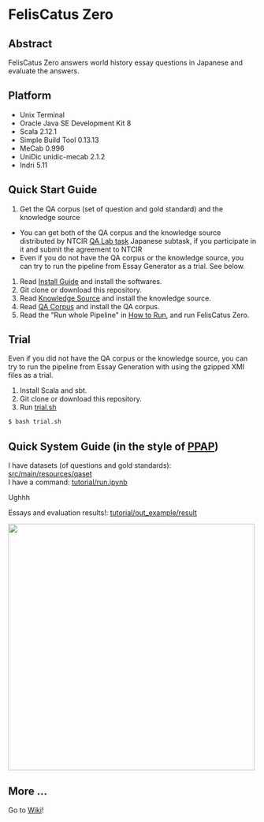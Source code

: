 # FelisCatus Zero 
## Abstract
FelisCatus Zero answers world history essay questions in Japanese and evaluate the answers.
 
## Platform
* Unix Terminal
* Oracle Java SE Development Kit 8
* Scala 2.12.1
* Simple Build Tool 0.13.13
* MeCab 0.996
* UniDic unidic-mecab 2.1.2
* Indri 5.11

## Quick Start Guide
1. Get the QA corpus (set of question and gold standard) and the knowledge source
 - You can get both of the QA corpus and the knowledge source distributed by NTCIR [QA Lab task](http://research.nii.ac.jp/qalab/) Japanese subtask, if you participate in it and submit the agreement to NTCIR
 - Even if you do not have the QA corpus or the knowledge source, you can try to run the pipeline from Essay Generator as a trial. See below.
1. Read [Install Guide](https://github.com/ktr-skmt/FelisCatusZero/wiki/Install-Guide) and install the softwares.
1. Git clone or download this repository.
1. Read [Knowledge Source](https://github.com/ktr-skmt/FelisCatusZero/wiki/Knowledge-Source) and install the knowledge source.
1. Read [QA Corpus](https://github.com/ktr-skmt/FelisCatusZero/wiki/QA-Corpus) and install the QA corpus.
1. Read the "Run whole Pipeline" in [How to Run](https://github.com/ktr-skmt/FelisCatusZero/wiki/How-to-Run), and run FelisCatus Zero.

## Trial
Even if you did not have the QA corpus or the knowledge source, you can try to run the pipeline from Essay Generation with using the gzipped XMI files as a trial.

1. Install Scala and sbt.
1. Git clone or download this repository.
1. Run [trial.sh](trial.sh)

```bash
$ bash trial.sh
```

## Quick System Guide (in the style of [PPAP](https://www.youtube.com/watch?v=0E00Zuayv9Q))
I have datasets (of questions and gold standards): [src/main/resources/qaset](https://github.com/ktr-skmt/FelisCatusZero/tree/master/src/main/resources/qaset)  
I have a command: [tutorial/run.ipynb](https://github.com/ktr-skmt/FelisCatusZero/blob/master/tutorial/run.ipynb)

Ughhh

Essays and evaluation results!: [tutorial/out_example/result](https://github.com/ktr-skmt/FelisCatusZero/tree/master/tutorial/out_example/result)

<a href="https://github.com/ktr-skmt/FelisCatusZero/blob/master/tutorial/image/pipeline.png?raw=true" target="_blank"><img src="https://github.com/ktr-skmt/FelisCatusZero/blob/master/tutorial/image/pipeline.png?raw=true" width="500px"/></a>

## More ...
Go to [Wiki](https://github.com/ktr-skmt/FelisCatusZero/wiki/)!
